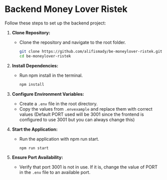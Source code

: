 # Backend Money Lover Ristek

Follow these steps to set up the backend project:

1. **Clone Repository:**
   - Clone the repository and navigate to the root folder.
     ```bash
     git clone https://github.com/alifismady/be-moneylover-ristek.git
     cd be-moneylover-ristek
     ```

2. **Install Dependencies:**
   - Run npm install in the terminal.
     ```bash
     npm install
     ```

3. **Configure Environment Variables:**
   - Create a `.env` file in the root directory.
   - Copy the values from `.envexample` and replace them with correct values (Default PORT used will be 3001 since the frontend is configured to use 3001 but you can always change this)
     
4. **Start the Application:**
   - Run the application with npm run start.
     ```bash
     npm run start
     ```

5. **Ensure Port Availability:**
   - Verify that port 3001 is not in use. If it is, change the value of PORT in the `.env` file to an available port.